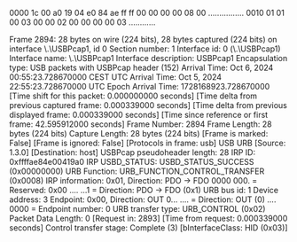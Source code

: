 0000   1c 00 a0 19 04 e0 84 ae ff ff 00 00 00 00 08 00   ................
0010   01 01 00 03 00 00 02 00 00 00 00 03               ............


Frame 2894: 28 bytes on wire (224 bits), 28 bytes captured (224 bits) on interface \\.\USBPcap1, id 0
    Section number: 1
    Interface id: 0 (\\.\USBPcap1)
        Interface name: \\.\USBPcap1
        Interface description: USBPcap1
    Encapsulation type: USB packets with USBPcap header (152)
    Arrival Time: Oct  6, 2024 00:55:23.728670000 CEST
    UTC Arrival Time: Oct  5, 2024 22:55:23.728670000 UTC
    Epoch Arrival Time: 1728168923.728670000
    [Time shift for this packet: 0.000000000 seconds]
    [Time delta from previous captured frame: 0.000339000 seconds]
    [Time delta from previous displayed frame: 0.000339000 seconds]
    [Time since reference or first frame: 42.595912000 seconds]
    Frame Number: 2894
    Frame Length: 28 bytes (224 bits)
    Capture Length: 28 bytes (224 bits)
    [Frame is marked: False]
    [Frame is ignored: False]
    [Protocols in frame: usb]
USB URB
    [Source: 1.3.0]
    [Destination: host]
    USBPcap pseudoheader length: 28
    IRP ID: 0xffffae84e00419a0
    IRP USBD_STATUS: USBD_STATUS_SUCCESS (0x00000000)
    URB Function: URB_FUNCTION_CONTROL_TRANSFER (0x0008)
    IRP information: 0x01, Direction: PDO -> FDO
        0000 000. = Reserved: 0x00
        .... ...1 = Direction: PDO -> FDO (0x1)
    URB bus id: 1
    Device address: 3
    Endpoint: 0x00, Direction: OUT
        0... .... = Direction: OUT (0)
        .... 0000 = Endpoint number: 0
    URB transfer type: URB_CONTROL (0x02)
    Packet Data Length: 0
    [Request in: 2893]
    [Time from request: 0.000339000 seconds]
    Control transfer stage: Complete (3)
    [bInterfaceClass: HID (0x03)]
